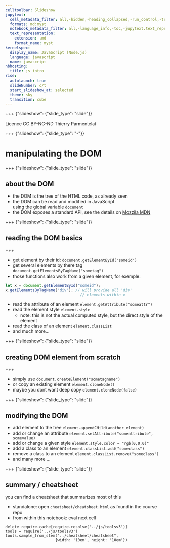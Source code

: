 ```yaml
---
celltoolbar: Slideshow
jupytext:
  cell_metadata_filter: all,-hidden,-heading_collapsed,-run_control,-trusted
  formats: md:myst
  notebook_metadata_filter: all,-language_info,-toc,-jupytext.text_representation.jupytext_version,-jupytext.text_representation.format_version
  text_representation:
    extension: .md
    format_name: myst
kernelspec:
  display_name: JavaScript (Node.js)
  language: javascript
  name: javascript
nbhosting:
  title: js intro
rise:
  autolaunch: true
  slideNumber: c/t
  start_slideshow_at: selected
  theme: sky
  transition: cube
---
```


+++ {"slideshow": {"slide_type": "slide"}}

<div class="licence">
<span>Licence CC BY-NC-ND</span>
<span>Thierry Parmentelat</span>
</div>

+++ {"slideshow": {"slide_type": "-"}}

# manipulating the DOM

+++ {"slideshow": {"slide_type": "slide"}}

## about the DOM

* the DOM is the tree of the HTML code, as already seen
* the DOM can be read and modified in JavaScript  
  using the global variable `document`
* the DOM exposes a standard API, see the details on [Mozzila MDN](https://developer.mozilla.org/en-US/docs/Web/API/Document_Object_Model)

+++ {"slideshow": {"slide_type": "slide"}}

## reading the DOM basics

+++

 * get element by their id: `document.getElementById("someid")`
 * get several elements by there tag `document.getElementsByTagName("sometag")`
 * those functions also work from a given element, for exemple:
 ```javascript
 let x = document.getElementById("someid");
 x.getElementsByTagName("div"); // will provide all 'div'
                                  // elements within x
 ```
 * read the attribute of an element `element.getAttribute("someattr")`
 * read the element style `element.style`
   * note: this is not the actual computed style, but the direct style of the element
 * read the class of an element `element.classList`
 * and much more...

+++ {"slideshow": {"slide_type": "slide"}}

## creating DOM element from scratch

+++

* simply use `document.createElement("sometagname")`
* or copy an existing element `element.cloneNode()`
* maybe you dont want deep copy `element.cloneNode(false)`

+++ {"slideshow": {"slide_type": "slide"}}

## modifying the DOM

* add element to the tree `element.appendCHild(another_element)`
* add or change an attribute `element.setAttribute("someattribute", somevalue)`
* add or change a given style `element.style.color = "rgb(0,0,0)"`
* add a class to an element `element.classList.add("someclass")`
* remove a class to an element `element.classList.remove("someclass")`
* and many more ...

+++ {"slideshow": {"slide_type": "slide"}}

## summary / cheatsheet

you can find a cheatsheet that summarizes most of this

* standalone: open `cheatsheet/cheatsheet.html` as found in the course repo
* from within this notebook: eval next cell

```{code-cell}
delete require.cache[require.resolve('../js/toolsv3')]
tools = require('../js/toolsv3')
tools.sample_from_stem("../cheatsheet/cheatsheet",
                      {width: '10em', height: '10em'})
```

```{code-cell}

```
